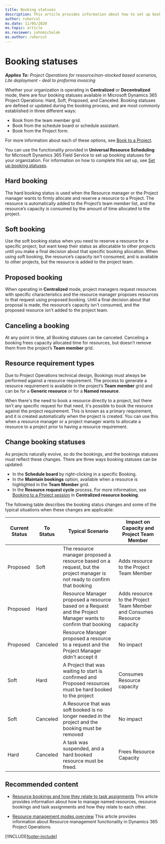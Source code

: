 ```yaml
---
title: Booking statuses
description: This article provides information about how to set up booking statuses for Project Operations.
author: ruhercul
ms.date: 11/05/2020
ms.topic: article
ms.reviewer: johnmichalak
ms.author: ruhercul
---
```


# Booking statuses

_**Applies To:** Project Operations for resource/non-stocked based scenarios, Lite deployment - deal to proforma invoicing_

Whether your organization is operating in **Centralized** or **Decentralized** mode, there are four booking statuses available in Microsoft Dynamics 365 Project Operations: Hard, Soft, Proposed, and Canceled. Booking statuses are defined or updated during the booking process, and are most commonly established in three different ways:

-	Book from the team member grid.
-	Book from the schedule board or schedule assistant.
-	Book from the Project form.

For more information about each of these options, see [Book to a Project](/dynamics365/project-operations/resource-management/book-project).

You can use the functionality provided in **Universal Resource Scheduling** for Microsoft Dynamics 365 Field Service to set up booking statuses for your organization. For information on how to complete this set up, see [Set up booking statuses](/dynamics365/field-service/set-up-booking-statuses).

## Hard booking

The hard booking status is used when the Resource manager or the Project manager wants to firmly allocate and reserve a resource to a Project. The resource is automatically added to the Project’s team member list, and the resource’s capacity is consumed by the amount of time allocated to the project.

## Soft booking

Use the soft booking status when you need to reserve a resource for a specific project, but want keep their status as allocatable to other projects until you make a final decision about that specific booking allocation. When using soft booking, the resource’s capacity isn't consumed, and is available to other projects, but the resource is added to the project team. 

## Proposed booking

When operating in **Centralized** mode, project managers request resources with specific characteristics and the resource manager proposes resources to that request using proposed booking. Until a final decision about that proposal is made, the resource’s capacity isn't consumed, and the proposed resource isn't added to the project team.

## Canceling a booking

At any point in time, all Booking statuses can be canceled. Canceling a booking frees capacity allocated time for resources, but doesn’t remove them from the project’s **Team member** grid. 

## Resource requirement types

Due to Project Operations technical design, Bookings must always be performed against a resource requirement. The process to generate a resource requirement is available in the project’s **Team member** grid and can be for a **Generic resource** or for a **Named resource**.

When there's the need to book a resource directly to a project, but there isn’t any specific request for that need, it's possible to book the resource against the project requirement. This is known as a primary requirement, and it is created automatically when the project is created. You can use this when a resource manager or a project manager wants to allocate a resource to a project prior to having a resource requirement. 

## Change booking statuses

As projects naturally evolve, so do the bookings, and the bookings statuses must reflect these changes. There are three ways booking statuses can be updated:

-	In the **Schedule board** by right-clicking in a specific Booking. 
-	In the **Maintain bookings** option, available when a resource is highlighted in the **Team Member** grid.
-	In the **Resource request cycle** process. For more information, see [Booking to a Project session](/dynamics365/project-operations/resource-management/book-project) in **Centralized resource booking**.

The following table describes the booking status changes and some of the typical situations when these changes are applicable:

| **Current Status** | **To Status** | **Typical Scenario** | **Impact on Capacity and Project Team Member** |
| --- | --- | --- | --- |
| Proposed | Soft | The resource manager proposed a resource based on a request, but the project manager is not ready to confirm that booking | Adds resource to the Project Team Member |
| Proposed | Hard | Resource Manager proposed a resource based on a Request and the Project Manager wants to confirm that booking | Adds resource to the Project Team Member and Consumes Resource capacity|
| Proposed | Canceled | Resource Manager proposed a resource to a request and the Project Manager didn't accept it | No impact |
| Soft | Hard | A Project that was waiting to start is confirmed and Proposed resources must be hard booked to the project | Consumes Resource capacity |
| Soft | Canceled | A Resource that was soft booked is no longer needed in the project and the booking must be removed| No impact |
| Hard | Canceled | A task was suspended, and a hard booked resource must be freed. |  Frees Resource Capacity |


## Recommended content

- [Resource bookings and how they relate to task assignments](../psa/faq-bookings-and-assignments.md)
  This article provides information about how to manage named resources, resource bookings and task assignments and how they relate to each other.
  
- [Resource management modes overview](resource-management-mode-overview.md)
  This article provides information about Resource management functionality in Dynamics 365 Project Operations.

[!INCLUDE[footer-include](../includes/footer-banner.md)]
